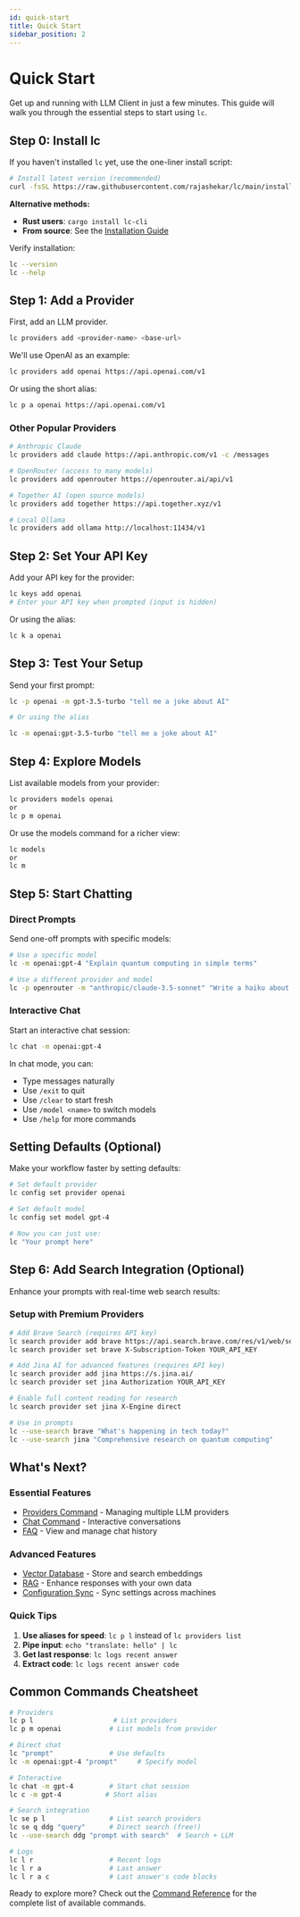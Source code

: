 ```yaml
---
id: quick-start
title: Quick Start
sidebar_position: 2
---
```


# Quick Start

Get up and running with LLM Client in just a few minutes. This guide will walk you through the essential steps to start using `lc`.

## Step 0: Install lc

If you haven't installed `lc` yet, use the one-liner install script:

```bash
# Install latest version (recommended)
curl -fsSL https://raw.githubusercontent.com/rajashekar/lc/main/install.sh | bash
```

**Alternative methods:**
- **Rust users**: `cargo install lc-cli`
- **From source**: See the [Installation Guide](/getting-started/installation)

Verify installation:
```bash
lc --version
lc --help
```

## Step 1: Add a Provider

First, add an LLM provider. 

```bash
lc providers add <provider-name> <base-url>
```

We'll use OpenAI as an example:

```bash
lc providers add openai https://api.openai.com/v1
```

Or using the short alias:

```bash
lc p a openai https://api.openai.com/v1
```

### Other Popular Providers

```bash
# Anthropic Claude
lc providers add claude https://api.anthropic.com/v1 -c /messages

# OpenRouter (access to many models)
lc providers add openrouter https://openrouter.ai/api/v1

# Together AI (open source models)
lc providers add together https://api.together.xyz/v1

# Local Ollama
lc providers add ollama http://localhost:11434/v1
```

## Step 2: Set Your API Key

Add your API key for the provider:

```bash
lc keys add openai
# Enter your API key when prompted (input is hidden)
```

Or using the alias:

```bash
lc k a openai
```

## Step 3: Test Your Setup

Send your first prompt:

```bash
lc -p openai -m gpt-3.5-turbo "tell me a joke about AI"

# Or using the alias

lc -m openai:gpt-3.5-turbo "tell me a joke about AI"
```

## Step 4: Explore Models

List available models from your provider:

```bash
lc providers models openai
or
lc p m openai
```

Or use the models command for a richer view:

```bash
lc models
or 
lc m
```

## Step 5: Start Chatting

### Direct Prompts

Send one-off prompts with specific models:

```bash
# Use a specific model
lc -m openai:gpt-4 "Explain quantum computing in simple terms"

# Use a different provider and model
lc -p openrouter -m "anthropic/claude-3.5-sonnet" "Write a haiku about coding"
```

### Interactive Chat

Start an interactive chat session:

```bash
lc chat -m openai:gpt-4
```

In chat mode, you can:

- Type messages naturally
- Use `/exit` to quit
- Use `/clear` to start fresh
- Use `/model <name>` to switch models
- Use `/help` for more commands

## Setting Defaults (Optional)

Make your workflow faster by setting defaults:

```bash
# Set default provider
lc config set provider openai

# Set default model
lc config set model gpt-4

# Now you can just use:
lc "Your prompt here"
```

## Step 6: Add Search Integration (Optional)

Enhance your prompts with real-time web search results:

### Setup with Premium Providers

```bash
# Add Brave Search (requires API key)
lc search provider add brave https://api.search.brave.com/res/v1/web/search
lc search provider set brave X-Subscription-Token YOUR_API_KEY

# Add Jina AI for advanced features (requires API key)
lc search provider add jina https://s.jina.ai/
lc search provider set jina Authorization YOUR_API_KEY

# Enable full content reading for research
lc search provider set jina X-Engine direct

# Use in prompts
lc --use-search brave "What's happening in tech today?"
lc --use-search jina "Comprehensive research on quantum computing"
```

## What's Next?

### Essential Features

- [Providers Command](/commands/providers) - Managing multiple LLM providers
- [Chat Command](/commands/chat) - Interactive conversations
- [FAQ](/faq) - View and manage chat history

### Advanced Features

- [Vector Database](/advanced/vector-database) - Store and search embeddings
- [RAG](/advanced/rag) - Enhance responses with your own data
- [Configuration Sync](/advanced/sync) - Sync settings across machines

### Quick Tips

1. **Use aliases for speed**: `lc p l` instead of `lc providers list`
2. **Pipe input**: `echo "translate: hello" | lc`
3. **Get last response**: `lc logs recent answer`
4. **Extract code**: `lc logs recent answer code`

## Common Commands Cheatsheet

```bash
# Providers
lc p l                    # List providers
lc p m openai            # List models from provider

# Direct chat
lc "prompt"              # Use defaults
lc -m openai:gpt-4 "prompt"     # Specify model

# Interactive
lc chat -m gpt-4         # Start chat session
lc c -m gpt-4           # Short alias

# Search integration
lc se p l                # List search providers
lc se q ddg "query"      # Direct search (free!)
lc --use-search ddg "prompt with search"  # Search + LLM

# Logs
lc l r                   # Recent logs
lc l r a                 # Last answer
lc l r a c               # Last answer's code blocks
```

Ready to explore more? Check out the [Command Reference](/commands/overview) for the complete list of available commands.
